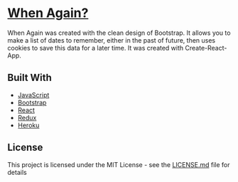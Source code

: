 # [When Again?](https://when-did-that-happen.herokuapp.com/)


When Again was created with the clean design of Bootstrap. It allows you to make a list of dates to remember, either in the past of future, then uses cookies to save this data for a later time. It was created with Create-React-App.

## Built With

* [JavaScript](https://stackoverflow.com/questions/tagged/javascript) 
* [Bootstrap](https://getbootstrap.com) 
* [React](https://reactjs.org/)
* [Redux](http://redux.js.org/) 
* [Heroku](https://www.heroku.com//) 

## License

This project is licensed under the MIT License - see the [LICENSE.md](LICENSE.md) file for details


